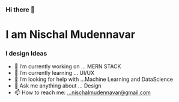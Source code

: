 ### Hi there 👋
# I am Nischal Mudennavar
### I design Ideas 
<!--
**nischalmudennavar/nischalmudennavar** is a ✨ _special_ ✨ repository because its `README.md` (this file) appears on your GitHub profile.
-->


- 🔭 I’m currently working on ... MERN STACK 
- 🌱 I’m currently learning ... UI/UX
- 🤔 I’m looking for help with ...Machine Learning and DataScience
- 💬 Ask me anything about ... Design
- 📫 How to reach me: ...nischalmudennavar@gmail.com

